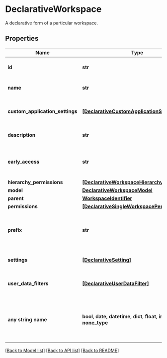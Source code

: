 # DeclarativeWorkspace

A declarative form of a particular workspace.

## Properties
Name | Type | Description | Notes
------------ | ------------- | ------------- | -------------
**id** | **str** | Identifier of a workspace | 
**name** | **str** | Name of a workspace to view. | 
**custom_application_settings** | [**[DeclarativeCustomApplicationSetting]**](DeclarativeCustomApplicationSetting.md) | A list of workspace custom settings. | [optional] 
**description** | **str** | Description of the workspace | [optional] 
**early_access** | **str** | Early access defined on level Workspace | [optional] 
**hierarchy_permissions** | [**[DeclarativeWorkspaceHierarchyPermission]**](DeclarativeWorkspaceHierarchyPermission.md) |  | [optional] 
**model** | [**DeclarativeWorkspaceModel**](DeclarativeWorkspaceModel.md) |  | [optional] 
**parent** | [**WorkspaceIdentifier**](WorkspaceIdentifier.md) |  | [optional] 
**permissions** | [**[DeclarativeSingleWorkspacePermission]**](DeclarativeSingleWorkspacePermission.md) |  | [optional] 
**prefix** | **str** | Custom prefix of entity identifiers in workspace | [optional] 
**settings** | [**[DeclarativeSetting]**](DeclarativeSetting.md) | A list of workspace settings. | [optional] 
**user_data_filters** | [**[DeclarativeUserDataFilter]**](DeclarativeUserDataFilter.md) | A list of workspace user data filters. | [optional] 
**any string name** | **bool, date, datetime, dict, float, int, list, str, none_type** | any string name can be used but the value must be the correct type | [optional]

[[Back to Model list]](../README.md#documentation-for-models) [[Back to API list]](../README.md#documentation-for-api-endpoints) [[Back to README]](../README.md)


